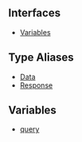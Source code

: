## Interfaces

- [Variables](api/namespaces%5Cqueries%5Cnamespaces%5CHotlist%5Cinterfaces%5CVariables.md)

## Type Aliases

- [Data](api/namespaces%5Cqueries%5Cnamespaces%5CHotlist%5Ctype-aliases%5CData.md)
- [Response](api/namespaces%5Cqueries%5Cnamespaces%5CHotlist%5Ctype-aliases%5CResponse.md)

## Variables

- [query](api/namespaces%5Cqueries%5Cnamespaces%5CHotlist%5Cvariables%5Cquery.md)
